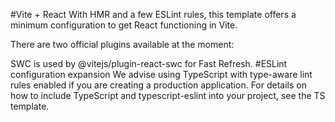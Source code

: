 #Vite + React
With HMR and a few ESLint rules, this template offers a minimum configuration to get React functioning in Vite.


There are two official plugins available at the moment:

SWC is used by @vitejs/plugin-react-swc for Fast Refresh.
#ESLint configuration expansion
We advise using TypeScript with type-aware lint rules enabled if you are creating a production application. For details on how to include TypeScript and typescript-eslint into your project, see the TS template.
